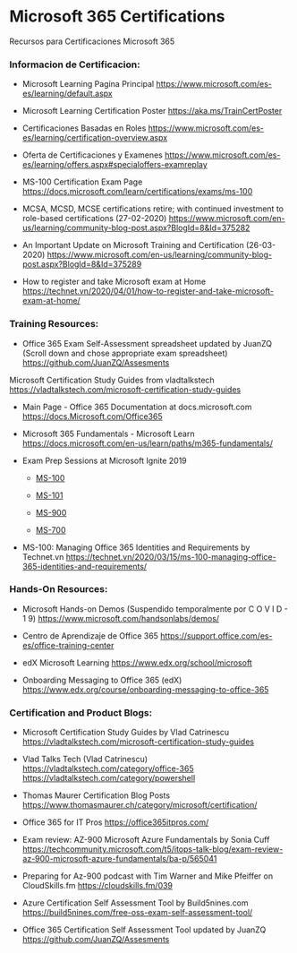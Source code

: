 # Microsoft 365 Certifications
Recursos para Certificaciones Microsoft 365

### Informacion de Certificacion:

- Microsoft Learning Pagina Principal
https://www.microsoft.com/es-es/learning/default.aspx

- Microsoft Learning Certification Poster
https://aka.ms/TrainCertPoster 

- Certificaciones Basadas en Roles
https://www.microsoft.com/es-es/learning/certification-overview.aspx

- Oferta de Certificaciones y Examenes
https://www.microsoft.com/es-es/learning/offers.aspx#specialoffers-examreplay

- MS-100 Certification Exam Page
https://docs.microsoft.com/learn/certifications/exams/ms-100

- MCSA, MCSD, MCSE certifications retire; with continued investment to role-based certifications (27-02-2020)
https://www.microsoft.com/en-us/learning/community-blog-post.aspx?BlogId=8&Id=375282

- An Important Update on Microsoft Training and Certification (26-03-2020)
https://www.microsoft.com/en-us/learning/community-blog-post.aspx?BlogId=8&Id=375289

- How to register and take Microsoft exam at Home
https://technet.vn/2020/04/01/how-to-register-and-take-microsoft-exam-at-home/

### Training Resources:

- Office 365 Exam Self-Assessment spreadsheet updated by JuanZQ (Scroll down and chose appropriate exam spreadsheet)
https://github.com/JuanZQ/Assesments

Microsoft Certification Study Guides from vladtalkstech
https://vladtalkstech.com/microsoft-certification-study-guides

- Main Page - Office 365 Documentation at docs.microsoft.com
https://docs.Microsoft.com/Office365 

- Microsoft 365 Fundamentals - Microsoft Learn
https://docs.microsoft.com/en-us/learn/paths/m365-fundamentals/

- Exam Prep Sessions at Microsoft Ignite 2019
  - [MS-100](https://myignite.techcommunity.microsoft.com/sessions/80454)
  
  - [MS-101](https://myignite.techcommunity.microsoft.com/sessions/82937)
  
  - [MS-900](https://myignite.techcommunity.microsoft.com/sessions/79853)
  
  - [MS-700](https://myignite.techcommunity.microsoft.com/sessions/85219)
      
- MS-100: Managing Office 365 Identities and Requirements by Technet.vn
https://technet.vn/2020/03/15/ms-100-managing-office-365-identities-and-requirements/

### Hands-On Resources:
- Microsoft Hands-on Demos (Suspendido temporalmente por C O V I D - 1 9)
https://www.microsoft.com/handsonlabs/demos/ 

- Centro de Aprendizaje de Office 365
https://support.office.com/es-es/office-training-center

- edX Microsoft Learning 
https://www.edx.org/school/microsoft

- Onboarding Messaging to Office 365 (edX)
https://www.edx.org/course/onboarding-messaging-to-office-365

### Certification and Product Blogs:

- Microsoft Certification Study Guides by Vlad Catrinescu
https://vladtalkstech.com/microsoft-certification-study-guides
- Vlad Talks Tech (Vlad Catrinescu)
https://vladtalkstech.com/category/office-365
https://vladtalkstech.com/category/powershell

- Thomas Maurer Certification Blog Posts
https://www.thomasmaurer.ch/category/microsoft/certification/

- Office 365 for IT Pros
https://office365itpros.com/

- Exam review: AZ-900 Microsoft Azure Fundamentals by Sonia Cuff
https://techcommunity.microsoft.com/t5/itops-talk-blog/exam-review-az-900-microsoft-azure-fundamentals/ba-p/565041

- Preparing for Az-900 podcast with Tim Warner and Mike Pfeiffer on CloudSkills.fm
https://cloudskills.fm/039

- Azure Certification Self Assessment Tool by Build5nines.com
https://build5nines.com/free-oss-exam-self-assessment-tool/

- Office 365 Certification Self Assessment Tool updated by JuanZQ
https://github.com/JuanZQ/Assesments
